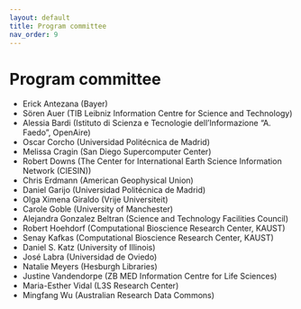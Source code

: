 ```yaml
---
layout: default
title: Program committee
nav_order: 9
---
```


# Program committee

* Erick Antezana (Bayer)
* Sören Auer (TIB Leibniz Information Centre for Science and Technology)
* Alessia Bardi (Istituto di Scienza e Tecnologie dell’Informazione “A. Faedo”, OpenAire)
* Oscar Corcho (Universidad Politécnica de Madrid)
* Melissa Cragin (San Diego Supercomputer Center)
* Robert Downs (The Center for International Earth Science Information Network (CIESIN))
* Chris Erdmann (American Geophysical Union)
* Daniel Garijo (Universidad Politécnica de Madrid)
* Olga Ximena Giraldo (Vrije Universiteit)
* Carole Goble (University of Manchester)
* Alejandra Gonzalez Beltran (Science and Technology Facilities Council)
* Robert Hoehdorf (Computational Bioscience Research Center, KAUST)
* Senay Kafkas (Computational Bioscience Research Center, KAUST)
* Daniel S. Katz (University of Illinois)
* José Labra (Universidad de Oviedo)
* Natalie Meyers (Hesburgh Libraries)
* Justine Vandendorpe (ZB MED Information Centre for Life Sciences)
* Maria-Esther Vidal (L3S Research Center)
* Mingfang Wu (Australian Research Data Commons)
